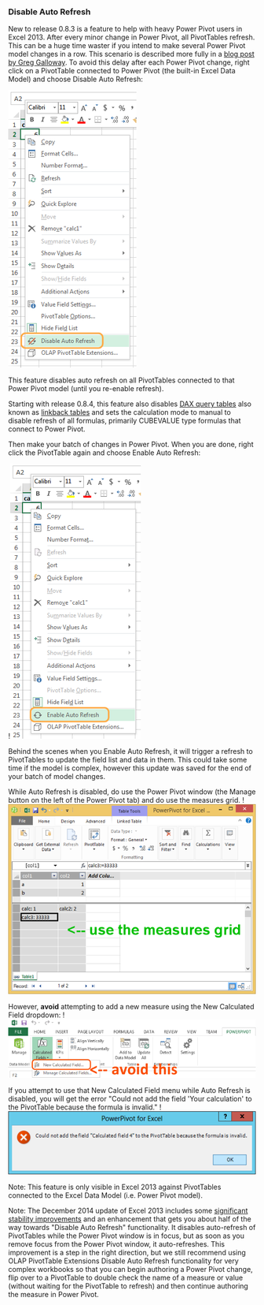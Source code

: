 ### Disable Auto Refresh

New to release 0.8.3 is a feature to help with heavy Power Pivot users in Excel 2013. After every minor change in Power Pivot, all PivotTables refresh. This can be a huge time waster if you intend to make several Power Pivot model changes in a row. This scenario is described more fully in a [blog post by Greg Galloway](http://www.artisconsulting.com/blogs/greggalloway/2014/4/2/wait-power-pivot-dont-refresh-yet-ive-got-more-changes). To avoid this delay after each Power Pivot change, right click on a PivotTable connected to Power Pivot (the built-in Excel Data Model) and choose Disable Auto Refresh:

![](Disable%20Auto%20Refresh_DisableAutoRefresh.png)

This feature disables auto refresh on all PivotTables connected to that Power Pivot model (until you re-enable refresh).

Starting with release 0.8.4, this feature also disables [DAX query tables](http://www.powerpivotblog.nl/implementing-histograms-in-excel-2013-using-dax-query-tables-and-powerpivot/) also known as [linkback tables](http://www.sqlbi.com/articles/linkback-tables-in-powerpivot-for-excel-2013) and sets the calculation mode to manual to disable refresh of all formulas, primarily CUBEVALUE type formulas that connect to Power Pivot.

Then make your batch of changes in Power Pivot. When you are done, right click the PivotTable again and choose Enable Auto Refresh:

!![](Disable%20Auto%20Refresh_EnableAutoRefresh.png)

Behind the scenes when you Enable Auto Refresh, it will trigger a refresh to PivotTables to update the field list and data in them. This could take some time if the model is complex, however this update was saved for the end of your batch of model changes.

While Auto Refresh is disabled, do use the Power Pivot window (the Manage button on the left of the Power Pivot tab) and do use the measures grid.
!![](Disable%20Auto%20Refresh_UseMeasuresGrid.png)

However, **avoid** attempting to add a new measure using the New Calculated Field dropdown:
!![](Disable%20Auto%20Refresh_DisableAutoRefreshAvoidCalcMenu.png)

If you attempt to use that New Calculated Field menu while Auto Refresh is disabled, you will get the error "Could not add the field 'Your calculation' to the PivotTable because the formula is invalid."
!![](Disable%20Auto%20Refresh_DisableAutoRefreshCalcMeasureError.png)

Note: This feature is only visible in Excel 2013 against PivotTables connected to the Excel Data Model (i.e. Power Pivot model).

Note: The December 2014 update of Excel 2013 includes some [significant stability improvements](http://blogs.msdn.com/b/powerbi/archive/2014/12/16/announcing-new-excel-2013-bi-stability-and-usability-improvements.aspx) and an enhancement that gets you about half of the way towards "Disable Auto Refresh" functionality. It disables auto-refresh of PivotTables while the Power Pivot window is in focus, but as soon as you remove focus from the Power Pivot window, it auto-refreshes. This improvement is a step in the right direction, but we still recommend using OLAP PivotTable Extensions Disable Auto Refresh functionality for very complex workbooks so that you can begin authoring a Power Pivot change, flip over to a PivotTable to double check the name of a measure or value (without waiting for the PivotTable to refresh) and then continue authoring the measure in Power Pivot.